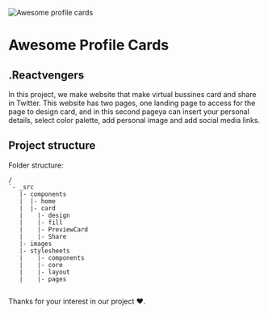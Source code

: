 ![Awesome profile cards](_src/images/awesome-logo.svg)

# Awesome Profile Cards

## .Reactvengers

In this project, we make website that make virtual bussines card and share in Twitter. This website has two pages, one landing page to access for the page to design card, and in this second pageya can insert your personal details, select color palette, add personal image and add social media links.

## Project structure

Folder structure:

```
/
`- _src
   |- components
   |  |- home
   |  |- card
   |    |- design
   |    |- fill
   |    |- PreviewCard
   |    |- Share
   |- images
   |- stylesheets
   |    |- components
   |    |- core
   |    |- layout
   |    |- pages
  
```
Thanks for your interest in our project ❤︎.
